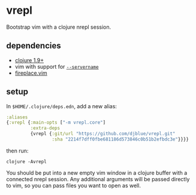 # vrepl

Bootstrap vim with a clojure nrepl session.

## dependencies 

- [clojure 1.9+](https://clojure.org/guides/getting_started)
- vim with support for [`--servername`](http://vimdoc.sourceforge.net/htmldoc/remote.html)
- [fireplace.vim](https://github.com/tpope/vim-fireplace)

## setup

In `$HOME/.clojure/deps.edn`, add a new alias:

```clojure
:aliases
{:vrepl {:main-opts ["-m vrepl.core"]
         :extra-deps
         {vrepl {:git/url "https://github.com/djblue/vrepl.git"                                        
                 :sha "2214f7dff0fbe681186d573846c0b51b2efbdc3e"}}}}
```

then run:

    clojure -Avrepl

You should be put into a new empty vim window in a clojure buffer with a
connected nrepl session. Any additional arguments will be passed directly
to vim, so you can pass files you want to open as well.
